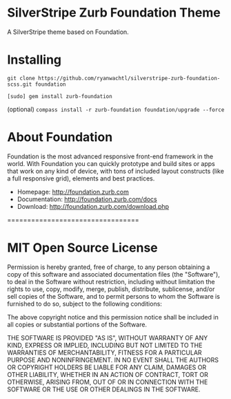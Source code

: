 SilverStripe Zurb Foundation Theme
=================================

A SilverStripe theme based on Foundation.

Installing
=================================

`git clone https://github.com/ryanwachtl/silverstripe-zurb-foundation-scss.git foundation`

`[sudo] gem install zurb-foundation`

(optional) `compass install -r zurb-foundation foundation/upgrade --force`

About Foundation
=================================

Foundation is the most advanced responsive front-end framework in the world. With Foundation you can quickly prototype and build sites or apps that work on any kind of device, with tons of included layout constructs (like a full responsive grid), elements and best practices.

- Homepage:      http://foundation.zurb.com
- Documentation: http://foundation.zurb.com/docs
- Download:      http://foundation.zurb.com/download.php

=================================

MIT Open Source License
=================================

Permission is hereby granted, free of charge, to any person obtaining a copy of this software and associated documentation files (the "Software"), to deal in the Software without restriction, including without limitation the rights to use, copy, modify, merge, publish, distribute, sublicense, and/or sell copies of the Software, and to permit persons to whom the Software is furnished to do so, subject to the following conditions:

The above copyright notice and this permission notice shall be included in all copies or substantial portions of the Software.

THE SOFTWARE IS PROVIDED "AS IS", WITHOUT WARRANTY OF ANY KIND, EXPRESS OR IMPLIED, INCLUDING BUT NOT LIMITED TO THE WARRANTIES OF MERCHANTABILITY, FITNESS FOR A PARTICULAR PURPOSE AND NONINFRINGEMENT. IN NO EVENT SHALL THE AUTHORS OR COPYRIGHT HOLDERS BE LIABLE FOR ANY CLAIM, DAMAGES OR OTHER LIABILITY, WHETHER IN AN ACTION OF CONTRACT, TORT OR OTHERWISE, ARISING FROM, OUT OF OR IN CONNECTION WITH THE SOFTWARE OR THE USE OR OTHER DEALINGS IN THE SOFTWARE.
